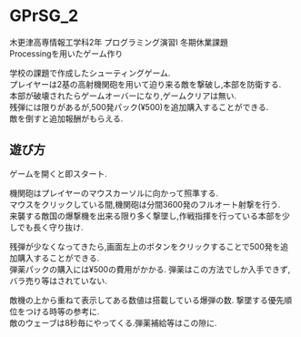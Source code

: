 # GPrSG_2
木更津高専情報工学科2年 プログラミング演習I 冬期休業課題  
Processingを用いたゲーム作り  

学校の課題で作成したシューティングゲーム.  
プレイヤーは2基の高射機関砲を用いて迫り来る敵を撃破し,本部を防衛する.  
本部が破壊されたらゲームオーバーになり,ゲームクリアは無い.  
残弾には限りがあるが,500発パック(¥500)を追加購入することができる.  
敵を倒すと追加報酬がもらえる.

## 遊び方
ゲームを開くと即スタート.  

機関砲はプレイヤーのマウスカーソルに向かって照準する.  
マウスをクリックしている間,機関砲は分間3600発のフルオート射撃を行う.  
来襲する敵国の爆撃機を出来る限り多く撃墜し,作戦指揮を行っている本部を少しでも長く守り抜け.  

残弾が少なくなってきたら,画面左上のボタンをクリックすることで500発を追加購入することができる.  
弾薬パックの購入には¥500の費用がかかる. 弾薬はこの方法でしか入手できず,バラ売り等はされていない.  

敵機の上から重ねて表示してある数値は搭載している爆弾の数. 撃墜する優先順位をつける時等の参考に.  
敵のウェーブは8秒毎にやってくる.弾薬補給等はこの隙に.
